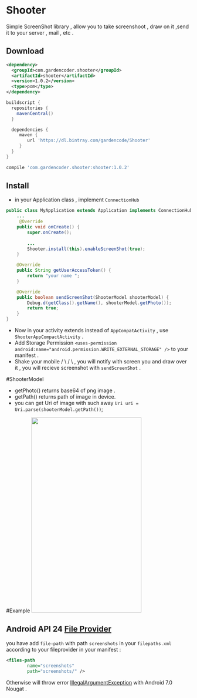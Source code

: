 Shooter
====

Simple ScreenShot library , allow you to take screenshoot , draw on it ,send it to your server , mail , etc . 


Download
--------
```xml
<dependency>
  <groupId>com.gardencoder.shooter</groupId>
  <artifactId>shooter</artifactId>
  <version>1.0.2</version>
  <type>pom</type>
</dependency>
```
```groovy
buildscript {
  repositories {
    mavenCentral()
  }

  dependencies {
     maven {
        url 'https://dl.bintray.com/gardencode/Shooter'
     }
  }
}

compile 'com.gardencoder.shooter:shooter:1.0.2'
```

Install
--------

- in your Application class , implement `ConnectionHub` 
```java
public class MyApplication extends Application implements ConnectionHub {
    ... 
     @Override
    public void onCreate() {
        super.onCreate();
        
        ...
        Shooter.install(this).enableScreenShot(true);
    }

    @Override
    public String getUserAccessToken() {
        return "your name ";
    }

    @Override
    public boolean sendScreenShot(ShooterModel shooterModel) {
        Debug.d(getClass().getName(), shooterModel.getPhoto());
        return true;
    }
}

```

- Now in your activity extends instead of `AppCompatActivity` , use `ShooterAppCompactActivity` .
- Add Storage Permission  `<uses-permission android:name="android.permission.WRITE_EXTERNAL_STORAGE" />` to your manifest .
- Shake your mobile / \ / \ , you will notify with screen you and draw over it , you will recieve screenshot with `sendScreenShot` .

#ShooterModel
- getPhoto() returns base64 of png image .
- getPath() returns path of image in device.  
- you can get Uri of image with such away `Uri uri = Uri.parse(shooterModel.getPath())`;

#Example
<img src="https://github.com/gardencoder/shooter/raw/master/screenshot/img1.png" width="300px" height="532px" />

Android API 24 <a href="https://developer.android.com/reference/android/support/v4/content/FileProvider.html">File Provider</a>
--------
you have add `file-path` with path `screenshots` in your `filepaths.xml` according to your fileprovider in your manifest : 
```xml
<files-path
        name="screenshots"
        path="screenshots/" />
```
Otherwise will throw error <a href="https://developer.android.com/reference/java/lang/IllegalArgumentException.html" >IllegalArgumentException</a> with Android 7.0 Nougat .

